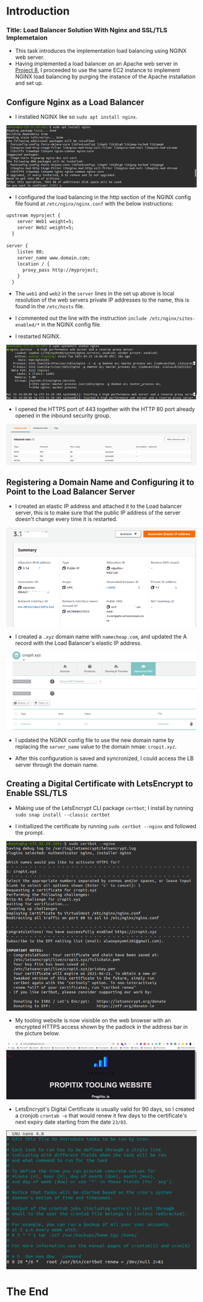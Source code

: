 # **Introduction**

### **Title: Load Balancer Solution With Nginx and SSL/TLS Implemetaion**

* This task introduces the implementation load balancing using NGINX web server.
* Having implemented a load balancer on an Apache web server in [Project 8](hhttps://github.com/Eebru-gzy/DevOps-tooling-website/blob/main/proj-8/proj-8.md "Project 8"), I proceeded to use the same EC2 instance to implement NGINX load balancing by purging the instance of the Apache installation and set up.


## **Configure Nginx as a Load Balancer**

* I installed NGINX like so `sudo apt install nginx`.

![nginx](./1.png)

* I configured the load balancing in the http section of the NGINX config file found at `/etc/nginx/nginx.conf` with the below instructions:

```
upstream myproject {
    server Web1 weight=5;
    server Web2 weight=5;
  }

server {
    listen 80;
    server_name www.domain.com;
    location / {
      proxy_pass http://myproject;
    }
  }
```

* The `web1` and `web2` in the `server` lines in the set up above is local resolution of the web servers private IP addresses to the name, this is found in the `/etc/hosts` file.

* I commented out the line with the instruction `include /etc/nginx/sites-enabled/*` in the NGINX config file.

* I restarted NGINX.

![ngix restart](./2.png)

* I opened the HTTPS port of 443 together with the HTTP 80 port already opened in the inbound security group.

![ngix restart](./2b.png)

## **Registering a Domain Name and Configuring it to Point to the Load Balancer Server**

* I created an elastic IP address and attached it to the Load balancer server, this is to make sure that the public IP address of the server doesn't change every time it is restarted.

![ngix restart](./3edit.png)


* I created a `.xyz` domain name with `namecheap.com`, and updated the A record with the Load Balancer's elastic IP address. 

![ngix restart](./4edit.png)

* I updated the NGINX config file to use the new domain name by replacing the `server_name` value to the domain nmae: `cropit.xyz`.

* After this configuration is saved and syncronized, I could access the LB server through the domain name.


## **Creating a Digital Certificate with LetsEncrypt to Enable SSL/TLS**

* Making use of the LetsEncrypt CLI package `certbot`; I install by running `sudo snap install --classic certbot`

* I initiallized the certificate by running `sudo certbot --nginx` and followed the prompt.

![certbot](./5.png)

* My tooling website is now visisble on the web browser with an encrypted HTTPS access shown by the padlock in the address bar in the picture below.

![https](./6.png)


* LetsEncrypt's Digital Certificate is usually valid for 90 days, so I created a cronjob `crontab -e` that would renew it few days to the certificate's next expiry date starting from the date `23/03`.

![cert renew](./7.png)



# **The End**